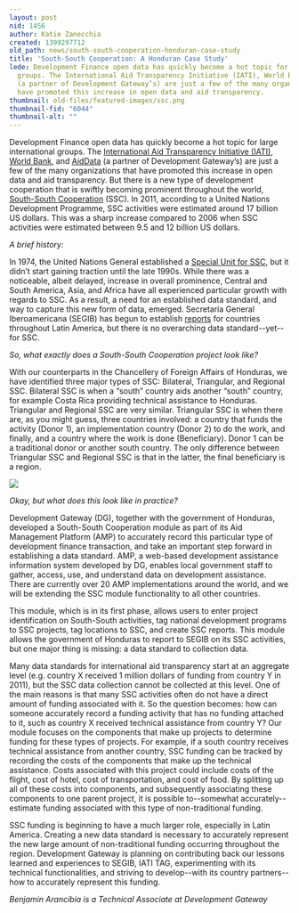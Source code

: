 ```yaml
---
layout: post
nid: 1456
author: Katie Zanecchia
created: 1399297712
old_path: news/south-south-cooperation-honduran-case-study
title: 'South-South Cooperation: A Honduran Case Study'
lede: Development Finance open data has quickly become a hot topic for large international
  groups. The International Aid Transparency Initiative (IATI), World Bank, and AidData
  (a partner of Development Gateway’s) are just a few of the many organizations that
  have promoted this increase in open data and aid transparency.
thumbnail: old-files/featured-images/ssc.png
thumbnail-fid: "6044"
thumbnail-alt: ""
---
```


Development Finance open data has quickly become a hot topic for large international groups. The [International Aid Transparency Initiative (IATI)](http://www.aidtransparency.net/ "IATI"), [World Bank](http://www.worldbank.org/ "World Bank"), and [AidData](http://aiddata.org/ "AidData") (a partner of Development Gateway’s) are just a few of the many organizations that have promoted this increase in open data and aid transparency. But there is a new type of development cooperation that is swiftly becoming prominent throughout the world, [South-South Cooperation](http://ssc.undp.org/content/ssc/about/what_is_ssc.html "SSC") (SSC). In 2011, according to a United Nations Development Programme, SSC activities were estimated around 17 billion US dollars. This was a sharp increase compared to 2006 when SSC activities were estimated between 9.5 and 12 billion US dollars.

*A brief history:*

In 1974, the United Nations General established a [Special Unit for SSC](http://ssc.undp.org/content/ssc.html "Special Unit for SSC"), but it didn’t start gaining traction until the late 1990s. While there was a noticeable, albeit delayed, increase in overall prominence, Central and South America, Asia, and Africa have all experienced particular growth with regards to SSC. As a result, a need for an established data standard, and way to capture this new form of data, emerged. Secretaría General Iberoamericana (SEGIB) has begun to establish [reports](http://segib.org/sites/default/files/WEB_Sur_Sur_2013_Ingles.pdf) for countries throughout Latin America, but there is no overarching data standard--yet--for SSC.

*So, what exactly does a South-South Cooperation project look like?*

With our counterparts in the Chancellery of Foreign Affairs of Honduras, we have identified three major types of SSC: Bilateral, Triangular, and Regional SSC. Bilateral SSC is when a “south” country aids another “south” country, for example Costa Rica providing technical assistance to Honduras. Triangular and Regional SSC are very similar. Triangular SSC is when there are, as you might guess, three countries involved: a country that funds the activity (Donor 1), an implementation country (Donor 2) to do the work, and finally, and a country where the work is done (Beneficiary). Donor 1 can be a traditional donor or another south country. The only difference between Triangular SSC and Regional SSC is that in the latter, the final beneficiary is a region.

![](/old-files/inline-images/ssc.png)

*Okay, but what does this look like in practice?*

Development Gateway (DG), together with the government of Honduras, developed a South-South Cooperation module as part of its Aid Management Platform (AMP) to accurately record this particular type of development finance transaction, and take an important step forward in establishing a data standard. AMP, a web-based development assistance information system developed by DG, enables local government staff to gather, access, use, and understand data on development assistance. There are currently over 20 AMP implementations around the world, and we will be extending the SSC module functionality to all other countries.

This module, which is in its first phase, allows users to enter project identification on South-South activities, tag national development programs to SSC projects, tag locations to SSC, and create SSC reports. This module allows the government of Honduras to report to SEGIB on its SSC activities, but one major thing is missing: a data standard to collection data.

Many data standards for international aid transparency start at an aggregate level (e.g. country X received 1 million dollars of funding from country Y in 2011), but the SSC data collection cannot be collected at this level. One of the main reasons is that many SSC activities often do not have a direct amount of funding associated with it. So the question becomes: how can someone accurately record a funding activity that has no funding attached to it, such as country X received technical assistance from country Y? Our module focuses on the components that make up projects to determine funding for these types of projects. For example, if a south country receives technical assistance from another country, SSC funding can be tracked by recording the costs of the components that make up the technical assistance. Costs associated with this project could include costs of the flight, cost of hotel, cost of transportation, and cost of food. By splitting up all of these costs into components, and subsequently associating these components to one parent project, it is possible to--somewhat accurately--estimate funding associated with this type of non-traditional funding.

SSC funding is beginning to have a much larger role, especially in Latin America. Creating a new data standard is necessary to accurately represent the new large amount of non-traditional funding occurring throughout the region. Development Gateway is planning on contributing back our lessons learned and experiences to SEGIB, IATI TAG, experimenting with its technical functionalities, and striving to develop--with its country partners--how to accurately represent this funding.

*Benjamin Arancibia is a Technical Associate at Development Gateway*
